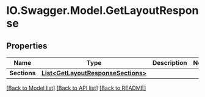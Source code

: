 # IO.Swagger.Model.GetLayoutResponse
## Properties

Name | Type | Description | Notes
------------ | ------------- | ------------- | -------------
**Sections** | [**List&lt;GetLayoutResponseSections&gt;**](GetLayoutResponseSections.md) |  | 

[[Back to Model list]](../README.md#documentation-for-models) [[Back to API list]](../README.md#documentation-for-api-endpoints) [[Back to README]](../README.md)

